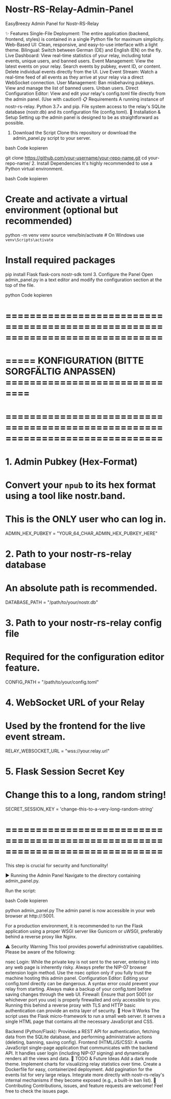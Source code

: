 # Nostr-RS-Relay-Admin-Panel
EasyBreezy Admin Panel for Nostr-RS-Relay

✨ Features
Single-File Deployment: The entire application (backend, frontend, styles) is contained in a single Python file for maximum simplicity.
Web-Based UI: Clean, responsive, and easy-to-use interface with a light theme.
Bilingual: Switch between German (DE) and English (EN) on the fly.
Live Dashboard: View real-time statistics of your relay, including total events, unique users, and banned users.
Event Management:
View the latest events on your relay.
Search events by pubkey, event ID, or content.
Delete individual events directly from the UI.
Live Event Stream: Watch a real-time feed of all events as they arrive at your relay via a direct WebSocket connection.
User Management:
Ban misbehaving pubkeys.
View and manage the list of banned users.
Unban users.
Direct Configuration Editor: View and edit your relay's config.toml file directly from the admin panel. (Use with caution!)
📋 Requirements
A running instance of nostr-rs-relay.
Python 3.7+ and pip.
File system access to the relay's SQLite database (nostr.db) and its configuration file (config.toml).
🚀 Installation & Setup
Setting up the admin panel is designed to be as straightforward as possible.

1. Download the Script
Clone this repository or download the admin_panel.py script to your server.

bash
Code kopieren

git clone https://github.com/your-username/your-repo-name.git
cd your-repo-name/
2. Install Dependencies
It's highly recommended to use a Python virtual environment.

bash
Code kopieren

# Create and activate a virtual environment (optional but recommended)
python -m venv venv
source venv/bin/activate  # On Windows use `venv\Scripts\activate`

# Install required packages
pip install Flask flask-cors nostr-sdk toml
3. Configure the Panel
Open admin_panel.py in a text editor and modify the configuration section at the top of the file.

python
Code kopieren

# ==============================================================================
# ===== KONFIGURATION (BITTE SORGFÄLTIG ANPASSEN) ==============================
# ==============================================================================

# 1. Admin Pubkey (Hex-Format)
# Convert your `npub` to its hex format using a tool like nostr.band.
# This is the ONLY user who can log in.
ADMIN_HEX_PUBKEY = "YOUR_64_CHAR_ADMIN_HEX_PUBKEY_HERE" 

# 2. Path to your nostr-rs-relay database
# An absolute path is recommended.
DATABASE_PATH = "/path/to/your/nostr.db"

# 3. Path to your nostr-rs-relay config file
# Required for the configuration editor feature.
CONFIG_PATH = "/path/to/your/config.toml"

# 4. WebSocket URL of your Relay
# Used by the frontend for the live event stream.
RELAY_WEBSOCKET_URL = "wss://your.relay.url"

# 5. Flask Session Secret Key
# Change this to a long, random string!
SECRET_SESSION_KEY = 'change-this-to-a-very-long-random-string'

# ==============================================================================
This step is crucial for security and functionality!

▶️ Running the Admin Panel
Navigate to the directory containing admin_panel.py.

Run the script:

bash
Code kopieren

python admin_panel.py
The admin panel is now accessible in your web browser at http://<your-server-ip>:5001.

For a production environment, it is recommended to run the Flask application using a proper WSGI server like Gunicorn or uWSGI, preferably behind a reverse proxy like Nginx.

⚠️ Security Warning
This tool provides powerful administrative capabilities. Please be aware of the following:

nsec Login: While the private key is not sent to the server, entering it into any web page is inherently risky. Always prefer the NIP-07 browser extension login method. Use the nsec option only if you fully trust the machine hosting this admin panel.
Configuration Editor: Editing your config.toml directly can be dangerous. A syntax error could prevent your relay from starting. Always make a backup of your config.toml before saving changes through the web UI.
Firewall: Ensure that port 5001 (or whichever port you use) is properly firewalled and only accessible to you. Running this behind a reverse proxy with TLS and HTTP basic authentication can provide an extra layer of security.
🔧 How It Works
The script uses the Flask micro-framework to run a small web server. It serves a single HTML page that contains all the necessary JavaScript and CSS.

Backend (Python/Flask): Provides a REST API for authentication, fetching data from the SQLite database, and performing administrative actions (deleting, banning, saving config).
Frontend (HTML/JS/CSS): A vanilla JavaScript single-page application that communicates with the backend API. It handles user login (including NIP-07 signing) and dynamically renders all the views and data.
📝 TODO & Future Ideas
 Add a dark mode theme.
 Implement charts for visualizing relay statistics over time.
 Create a Dockerfile for easy, containerized deployment.
 Add pagination for the events list for very large relays.
 Integrate more directly with nostr-rs-relay's internal mechanisms if they become exposed (e.g., a built-in ban list).
🤝 Contributing
Contributions, issues, and feature requests are welcome! Feel free to check the issues page.
